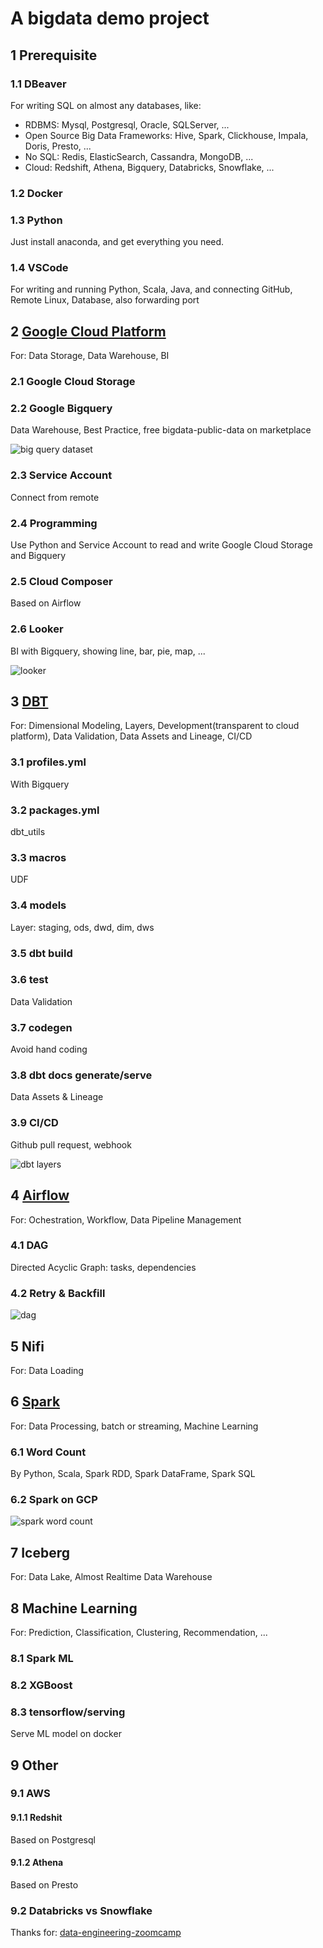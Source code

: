 # A bigdata demo project

## 1 Prerequisite
### 1.1 DBeaver
For writing SQL on almost any databases, like:
- RDBMS: Mysql, Postgresql, Oracle, SQLServer, ...
- Open Source Big Data Frameworks: Hive, Spark, Clickhouse, Impala, Doris, Presto, ...
- No SQL: Redis, ElasticSearch, Cassandra, MongoDB, ...
- Cloud: Redshift, Athena, Bigquery, Databricks, Snowflake, ...
### 1.2 Docker
### 1.3 Python
Just install anaconda, and get everything you need.
### 1.4 VSCode
For writing and running Python, Scala, Java, and connecting GitHub, Remote Linux, Database, also forwarding port 

## 2 <a href='https://github.com/barneywill/bigdata_demo/tree/main/google_cloud'>Google Cloud Platform</a>
For: Data Storage, Data Warehouse, BI
### 2.1 Google Cloud Storage
### 2.2 Google Bigquery
Data Warehouse, Best Practice, free bigdata-public-data on marketplace

![big query dataset](https://github.com/barneywill/bigdata_demo/blob/main/imgs/bigquery_dataset_structure.jpg)

### 2.3 Service Account
Connect from remote
### 2.4 Programming
Use Python and Service Account to read and write Google Cloud Storage and Bigquery
### 2.5 Cloud Composer
Based on Airflow
### 2.6 Looker
BI with Bigquery, showing line, bar, pie, map, ...

![looker](https://github.com/barneywill/bigdata_demo/blob/main/imgs/looker.jpg)

## 3 <a href='https://github.com/barneywill/bigdata_demo/tree/main/dbt'>DBT</a>
For: Dimensional Modeling, Layers, Development(transparent to cloud platform), Data Validation, Data Assets and Lineage, CI/CD
### 3.1 profiles.yml 
With Bigquery
### 3.2 packages.yml
dbt_utils
### 3.3 macros
UDF
### 3.4 models
Layer: staging, ods, dwd, dim, dws
### 3.5 dbt build
### 3.6 test
Data Validation
### 3.7 codegen
Avoid hand coding
### 3.8 dbt docs generate/serve
Data Assets & Lineage
### 3.9 CI/CD
Github pull request, webhook

![dbt layers](https://github.com/barneywill/bigdata_demo/blob/main/imgs/dbt.jpg)

## 4 <a href='https://github.com/barneywill/bigdata_demo/tree/main/Airflow'>Airflow</a>
For: Ochestration, Workflow, Data Pipeline Management
### 4.1 DAG
Directed Acyclic Graph: tasks, dependencies
### 4.2 Retry & Backfill

![dag](https://github.com/barneywill/bigdata_demo/blob/main/imgs/dag.jpg)

## 5 Nifi
For: Data Loading

## 6 <a href='https://github.com/barneywill/bigdata_demo/tree/main/Spark'>Spark</a>
For: Data Processing, batch or streaming, Machine Learning
### 6.1 Word Count
By Python, Scala, Spark RDD, Spark DataFrame, Spark SQL
### 6.2 Spark on GCP

![spark word count](https://github.com/barneywill/bigdata_demo/blob/main/imgs/spark_job.jpg)

## 7 Iceberg
For: Data Lake, Almost Realtime Data Warehouse

## 8 Machine Learning
For: Prediction, Classification, Clustering, Recommendation, ...
### 8.1 Spark ML
### 8.2 XGBoost
### 8.3 tensorflow/serving
Serve ML model on docker

## 9 Other
### 9.1 AWS
#### 9.1.1 Redshit 
Based on Postgresql
#### 9.1.2 Athena
Based on Presto
### 9.2 Databricks vs Snowflake

Thanks for:
[data-engineering-zoomcamp](https://github.com/DataTalksClub/data-engineering-zoomcamp)
